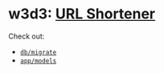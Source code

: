 # w3d3: [URL Shortener][description]

Check out:

* [`db/migrate`](./db/migrate)
* [`app/models`](./app/models)

[description]: https://github.com/appacademy/sql-curriculum/blob/master/projects/w3d3-url-shortener.md
